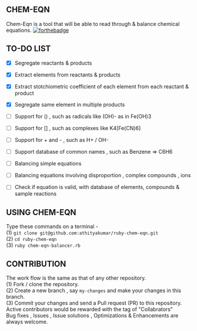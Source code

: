 CHEM-EQN
--------
Chem-Eqn is a tool that will be able to read through & balance chemical equations.
[![forthebadge](http://forthebadge.com/images/badges/built-with-ruby.svg)](http://forthebadge.com)


TO-DO LIST
----------

- [x] Segregate reactants & products
- [x] Extract elements from reactants & products
- [x] Extract stotchiometric coefficient of each element from each reactant & product
- [x] Segregate same element in multiple products
- [ ] Support for () , such as radicals like (OH)- as in Fe(OH)3
- [ ] Support for [] , such as complexes like K4[Fe(CN)6]
- [ ] Support for + and - , such as H+ / OH-
- [ ] Support database of common names , such as Benzene => C6H6
- [ ] Balancing simple equations
- [ ] Balancing equations involving disproportion , complex compounds , ions
- [ ] Check if equation is valid, with database of elements, compounds & sample reactions


USING CHEM-EQN
-----------------
Type these commands on a terminal - 
<br> (1)  `git clone git@github.com:athityakumar/ruby-chem-eqn.git`
<br> (2)  `cd ruby-chem-eqn`
<br> (3)  `ruby chem-eqn-balancer.rb`

CONTRIBUTION
------------
The work flow is the same as that of any other repository. 
<br> (1) Fork / clone the repository.
<br> (2) Create a new branch , say `my-changes` and make your changes in this branch.
<br> (3) Commit your changes and send a Pull request (PR) to this repository.
<br> Active contributors would be rewarded with the tag of "Collabrators"
<br> Bug fixes , Issues , Issue solutions , Optimizations & Enhancements are always welcome.
